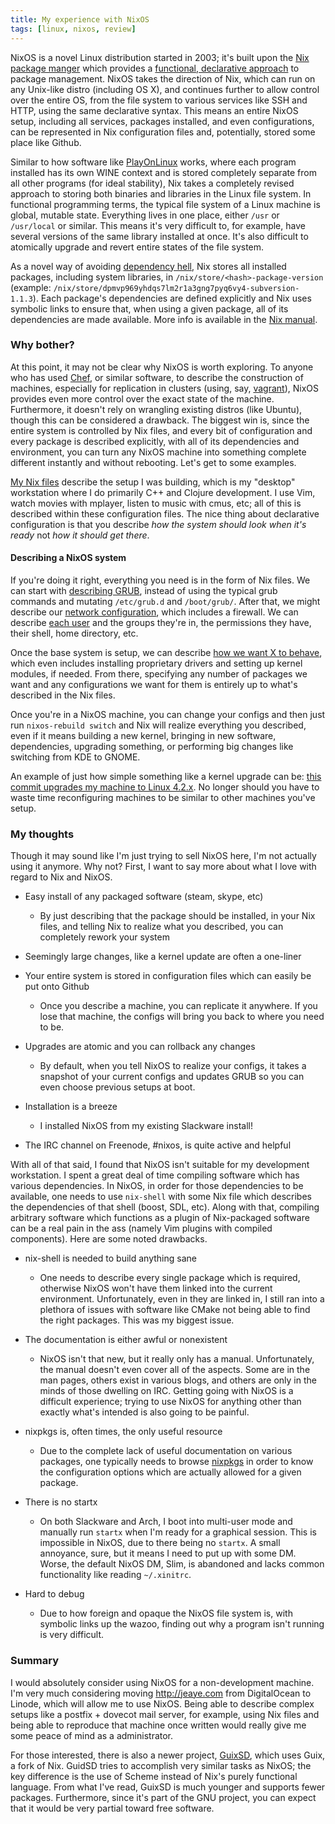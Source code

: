 ```yaml
---
title: My experience with NixOS
tags: [linux, nixos, review]
---
```


NixOS is a novel Linux distribution started in 2003; it's built upon the [Nix
package manger](https://en.wikipedia.org/wiki/Nix_package_manager) which
provides a [functional, declarative
approach](https://en.wikipedia.org/wiki/NixOS#Declarative_system_configuration_model)
to package management. NixOS takes the direction of Nix, which can run on any
Unix-like distro (including OS X), and continues further to
allow control over the entire OS, from the file system to various services like
SSH and HTTP, using the same declarative syntax. This means an entire NixOS
setup, including all services, packages installed, and even configurations, can
be represented in Nix configuration files and, potentially, stored some place
like Github.

Similar to how software like
[PlayOnLinux](https://en.wikipedia.org/wiki/PlayOnLinux) works, where each
program installed has its own WINE context and is stored completely separate
from all other programs (for ideal stability), Nix takes a
completely revised approach to storing both binaries and libraries in the Linux
file system. In functional programming terms, the typical file system of
a Linux machine is global, mutable state. Everything lives in one place, either
`/usr` or `/usr/local` or similar. This means it's very difficult to, for
example, have several versions of the same library installed at once. It's also
difficult to atomically upgrade and revert entire states of the file system.

As a novel way of avoiding [dependency
hell](https://en.wikipedia.org/wiki/Dependency_hell), Nix stores all installed
packages, including system libraries, in `/nix/store/<hash>-package-version`
(example: `/nix/store/dpmvp969yhdqs7lm2r1a3gng7pyq6vy4-subversion-1.1.3`). Each
package's dependencies are defined explicitly and Nix uses symbolic links to
ensure that, when using a given package, all of its dependencies are made
available. More info is available in the [Nix
manual](http://nixos.org/nix/manual/).

### Why bother?
At this point, it may not be clear why NixOS is worth exploring. To anyone who
has used [Chef](https://en.wikipedia.org/wiki/Chef_%28software%29), or similar
software, to describe the construction of machines, especially for replication in
clusters (using, say,
[vagrant](https://en.wikipedia.org/wiki/Vagrant_%28software%29)), NixOS provides
even more control over the exact state of the machine. Furthermore, it doesn't
rely on wrangling existing distros (like Ubuntu), though this can be considered
a drawback. The biggest win is, since the entire system is controlled by Nix
files, and every bit of configuration and every package is described explicitly,
with all of its dependencies and environment, you can turn any NixOS machine
into something complete different instantly and without rebooting. Let's get to
some examples.

[My Nix files](https://github.com/jeaye/nix-files) describe the setup I was
building, which is my "desktop" workstation where I do primarily C++ and Clojure
development. I use Vim, watch movies with mplayer, listen to music with cmus,
etc; all of this is described within these configuration files. The nice thing
about declarative configuration is that you describe *how the system should look
when it's ready* not *how it should get there*.

#### Describing a NixOS system
If you're doing it right, everything you need is in the form
of Nix files. We can start with [describing
GRUB](https://github.com/jeaye/nix-files/blob/master/grub.nix), instead of using
the typical grub commands and mutating `/etc/grub.d` and `/boot/grub/`. After
that, we might describe our [network
configuration](https://github.com/jeaye/nix-files/blob/master/network.nix),
which includes a firewall. We can describe [each
user](https://github.com/jeaye/nix-files/blob/master/user.nix) and the groups
they're in, the permissions they have, their shell, home directory, etc.

Once the base system is setup, we can describe [how we want X to
behave](https://github.com/jeaye/nix-files/blob/master/x11.nix), which even
includes installing proprietary drivers and setting up kernel modules, if
needed. From there, specifying any number of packages we want and any
configurations we want for them is entirely up to what's described in the Nix
files.

Once you're in a NixOS machine, you can change your configs and then just run
`nixos-rebuild switch` and Nix will realize everything you described, even if it
means building a new kernel, bringing in new software, dependencies, upgrading
something, or performing big changes like switching from KDE to GNOME.

An example of just how simple something like a kernel upgrade can be: [this
commit upgrades my machine to Linux
4.2.x](https://github.com/jeaye/nix-files/commit/03fe9397337d13b65700b555525de047760314a5).
No longer should you have to waste time reconfiguring machines to be similar to
other machines you've setup.

### My thoughts
Though it may sound like I'm just trying to sell NixOS here, I'm not actually
using it anymore. Why not?  First, I want to say more about what I love with
regard to Nix and NixOS.

* Easy install of any packaged software (steam, skype, etc)

  * By just describing that the package should be installed, in your Nix files,
    and telling Nix to realize what you described, you can completely rework
    your system

* Seemingly large changes, like a kernel update are often a one-liner
* Your entire system is stored in configuration files which can easily be put
  onto Github

  * Once you describe a machine, you can replicate it anywhere. If you lose that
    machine, the configs will bring you back to where you need to be.

* Upgrades are atomic and you can rollback any changes

  * By default, when you tell NixOS to realize your configs, it takes a snapshot
    of your current configs and updates GRUB so you can even choose previous
    setups at boot.

* Installation is a breeze

  * I installed NixOS from my existing Slackware install!

* The IRC channel on Freenode, #nixos, is quite active and helpful

With all of that said, I found that NixOS isn't suitable for my development
workstation. I spent a great deal of time compiling software which has various
dependencies. In NixOS, in order for those dependencies to be available, one
needs to use `nix-shell` with some Nix file which describes the dependencies of
that shell (boost, SDL, etc). Along with that, compiling arbitrary software
which functions as a plugin of Nix-packaged software can be a real pain in the
ass (namely Vim plugins with compiled components). Here are some noted
drawbacks.

* nix-shell is needed to build anything sane

  * One needs to describe every single package which is required, otherwise
    NixOS won't have them linked into the current environment. Unfortunately,
    even in they are linked in, I still ran into a plethora of issues with
    software like CMake not being able to find the right packages. This was my
    biggest issue.

* The documentation is either awful or nonexistent

  * NixOS isn't that new, but it really only has a manual. Unfortunately, the
    manual doesn't even cover all of the aspects. Some are in the man pages,
    others exist in various blogs, and others are only in the minds of those
    dwelling on IRC. Getting going with NixOS is a difficult experience; trying
    to use NixOS for anything other than exactly what's intended is also going
    to be painful.

* nixpkgs is, often times, the only useful resource

  * Due to the complete lack of useful documentation on various packages, one
    typically needs to browse [nixpkgs](https://github.com/NixOS/nixpkgs) in
    order to know the configuration options which are actually allowed for a
    given package.

* There is no startx

  * On both Slackware and Arch, I boot into multi-user mode and manually run
    `startx` when I'm ready for a graphical session. This is impossible in
    NixOS, due to there being no `startx`. A small annoyance, sure, but it means
    I need to put up with some DM. Worse, the default NixOS DM, Slim, is
    abandoned and lacks common functionality like reading `~/.xinitrc`.

* Hard to debug

  * Due to how foreign and opaque the NixOS file system is, with symbolic links
    up the wazoo, finding out why a program isn't running is very difficult.

### Summary
I would absolutely consider using NixOS for a non-development machine. I'm very
much considering moving http://jeaye.com from DigitalOcean to Linode, which will
allow me to use NixOS. Being able to describe complex setups like a postfix +
dovecot mail server, for example, using Nix files and being able to reproduce
that machine once written would really give me some peace of mind as a
administrator.

For those interested, there is also a newer project,
[GuixSD](https://en.wikipedia.org/wiki/Guix_System_Distribution), which uses
Guix, a fork of Nix. GuidSD tries to accomplish very similar tasks as NixOS; the
key difference is the use of Scheme instead of Nix's purely functional language.
From what I've read, GuixSD is much younger and supports fewer packages.
Furthermore, since it's part of the GNU project, you can expect that it would be
very partial toward free software.
